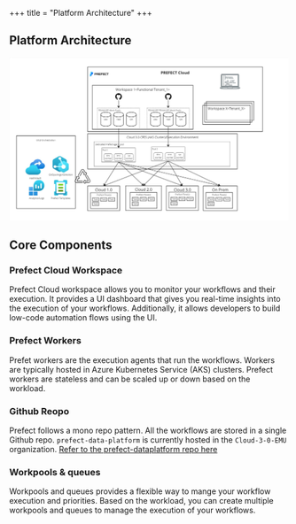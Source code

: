 +++
title = "Platform Architecture"
+++

## Platform Architecture

![Platform Architecture](/images/prefect-platform-arch.jpg)

## Core Components

### Prefect Cloud Workspace

Prefect Cloud workspace allows you to monitor your workflows and their execution. It provides a UI dashboard that gives you real-time insights into the execution of your workflows. Additionally, it allows developers to build low-code automation flows using the UI.

### Prefect Workers

Prefet workers are the execution agents that run the workflows. Workers are typically hosted in Azure Kubernetes Service (AKS) clusters. Prefect workers are stateless and can be scaled up or down based on the workload.

### Github Reopo

Prefect follows a mono repo pattern. All the workflows are stored in a single Github repo. `prefect-data-platform` is currently hosted in the `Cloud-3-0-EMU` organization. 
[Refer to the prefect-dataplatform repo here](https://github.com/Cloud-3-0-EMU/prefect-data-platform/)

### Workpools & queues

Workpools and queues provides a flexible way to mange your workflow execution and priorities. Based on the workload, you can create multiple workpools and queues to manage the execution of your workflows.

